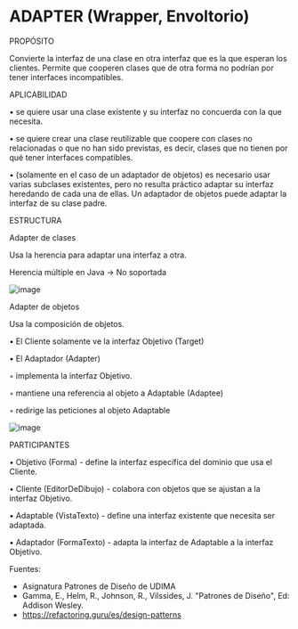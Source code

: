 <h1>ADAPTER (Wrapper, Envoltorio)</h1>

PROPÓSITO

Convierte la interfaz de una clase en otra interfaz que es la que esperan los clientes. Permite que cooperen clases que de otra forma no podrían por tener interfaces incompatibles.


APLICABILIDAD

• se quiere usar una clase existente y su interfaz no concuerda con la que necesita.

• se quiere crear una clase reutilizable que coopere con clases no relacionadas o que no han sido previstas, es decir, clases que no tienen por qué tener interfaces compatibles.

• (solamente en el caso de un adaptador de objetos) es necesario usar varias subclases existentes, pero no resulta práctico adaptar su interfaz heredando de cada una de ellas. Un adaptador de objetos puede adaptar la interfaz de su clase padre.



ESTRUCTURA

Adapter de clases

Usa la herencia para adaptar una interfaz a otra.

Herencia múltiple en Java → No soportada

![image](https://user-images.githubusercontent.com/52029674/198878191-28801754-47f4-4924-ac7d-3a43d708600f.png)

Adapter de objetos

Usa la composición de objetos.

• El Cliente solamente ve la interfaz Objetivo (Target)

• El Adaptador (Adapter)

◦ implementa la interfaz Objetivo.

◦ mantiene una referencia al objeto a Adaptable (Adaptee)

◦ redirige las peticiones al objeto Adaptable

![image](https://user-images.githubusercontent.com/52029674/198878204-bd5835b5-7c12-42da-a975-4de612380b80.png)


PARTICIPANTES

• Objetivo (Forma) - define la interfaz específica del dominio que usa el Cliente.

• Cliente (EditorDeDibujo) - colabora con objetos que se ajustan a la interfaz Objetivo.

• Adaptable (VistaTexto) - define una interfaz existente que necesita ser adaptada.

• Adaptador (FormaTexto) - adapta la interfaz de Adaptable a la interfaz Objetivo.


Fuentes:
-   Asignatura Patrones de Diseño de UDIMA 
-   Gamma, E., Helm, R., Johnson, R., Vilssides, J. "Patrones de Diseño", Ed: Addison Wesley.
-   https://refactoring.guru/es/design-patterns


